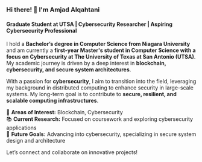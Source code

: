 ### Hi there! 👋 I'm Amjad Alqahtani  
#### Graduate Student at UTSA | Cybersecurity Researcher | Aspiring Cybersecurity Professional  

I hold a **Bachelor’s degree in Computer Science from Niagara University** and am currently a **first-year Master's student in Computer Science with a focus on Cybersecurity at The University of Texas at San Antonio (UTSA)**. My academic journey is driven by a deep interest in **blockchain, cybersecurity, and secure system architectures**.  

With a passion for **cybersecurity**, I aim to transition into the field, leveraging my background in distributed computing to enhance security in large-scale systems. My long-term goal is to contribute to **secure, resilient, and scalable computing infrastructures**.  

📌 **Areas of Interest:** Blockchain, Cybersecurity  
📚 **Current Research:** Focused on coursework and exploring cybersecurity applications  
🚀 **Future Goals:** Advancing into cybersecurity, specializing in secure system design and architecture  

Let’s connect and collaborate on innovative projects!  
